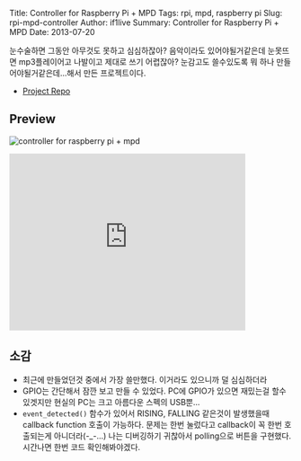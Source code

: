 Title: Controller for Raspberry Pi + MPD
Tags: rpi, mpd, raspberry pi
Slug: rpi-mpd-controller
Author: if1live
Summary: Controller for Raspberry Pi + MPD
Date: 2013-07-20

눈수술하면 그동안 아무것도 못하고 심심하잖아? 음악이라도 있어야될거같은데 눈못뜨면 mp3플레이어고 나발이고 제대로 쓰기 어렵잖아? 눈감고도 쓸수있도록 뭐 하나 만들어야될거같은데...해서 만든 프로젝트이다.

* [Project Repo](https://github.com/if1live/rpi-mpd-controller)

Preview
-------

![controller for raspberry pi + mpd]({attach}rpi-mpd-controller/image.jpg)

<iframe width="420" height="315" src="https://www.youtube.com/embed/TRn8TviiMe0" frameborder="0" allowfullscreen></iframe>

소감
----

* 최근에 만들었던것 중에서 가장 쓸만했다. 이거라도 있으니까 덜 심심하더라
* GPIO는 간단해서 잠깐 보고 만들 수 있었다. PC에 GPIO가 있으면 재밌는걸 할수있겟지만 현실의 PC는 크고 아름다운 스펙의 USB뿐...
* `event_detected()` 함수가 있어서 RISING, FALLING 같은것이 발생했을때 callback function 호출이 가능하다.
문제는 한번 눌렀다고 callback이 꼭 한번 호출되는게 아니더라(-_-...) 나는 디버깅하기 귀찮아서 polling으로 버튼을 구현했다. 시간나면 한번 코드 확인해봐야겠다.
